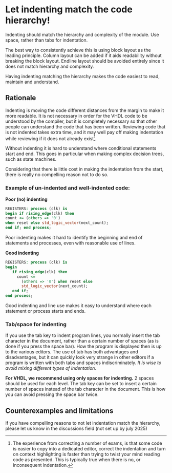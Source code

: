 # Let indenting match the code hierarchy! #
Indenting should match the hierarchy and complexity of the module. Use space, rather than tabs for indentation.

The best way to consistently achieve this is using block layout as the leading principle. 
Column layout can be added if it aids readability without breaking the block layout. 
Endline layout should be avoided entirely since it does not match hierarchy and complexity. 

Having indenting matching the hierarchy makes the code easiest to read, maintain and understand. 

## Rationale 
Indenting is moving the code different distances from the margin to make
it more readable. 
It is not necessary in order for the VHDL code to be understood by the compiler, but it is completely necessary so that other people can understand the code that has been written. 
Reviewing code that is not indented takes extra time, and it may well pay off making indentation while reviewing if it does not already exist[^1]. 

[^1]: The experience from correcting a number of exams, is that some code is easier to copy into a dedicated editor, correct the indentation and turn on context highlighting is faster than trying to twist your mind reading code as presented. This is typically true when there is no, or inconsequent indentation.    

Without indenting it is hard to understand where conditional statements start and end. This goes in particular when making complex decision trees, such as state machines. 

Considering that there is little cost in making the indentation from the start, there is really no compelling reason not to do so. 


### Example of un-indented and well-indented code:
**Poor (no) indenting**
```vhdl
REGISTERS: process (clk) is 
begin if rising_edge(clk) then 
count <= (others => '0') 
when reset else std_logic_vector(next_count); 
end if; end process;
```

Poor indenting makes it hard to identify the beginning and end of statements and processes, even with reasonable use of lines. 

**Good indenting** 
```vhdl
REGISTERS: process (clk) is
begin   
   if rising_edge(clk) then
     count <=  
       (others => '0') when reset else
       std_logic_vector(next_count);
   end if;
end process;
```

Good indenting and line use makes it easy to understand where each statement or process starts and ends.

### Tab/space for indenting

If you use the tab key to indent program lines, you normally insert the tab character in the document, rather than a certain number of spaces 
(as is done if you press the space bar). 
How the program is displayed then is up to the various editors. 
The use of tab has both advantages and disadvantages, but it can quickly look very strange in other editors if a program is written with both tabs and spaces indiscriminately. 
*It is wise to avoid mixing different types of indentation.*

**For VHDL, we recommend  using only spaces for indenting.**
2 spaces should be used for each level. 
The tab key can be set to insert a certain number of spaces instead of the tab character in the document. 
This is how you can avoid pressing the space bar twice. 

## Counterexamples and limitations
If you have compelling reasons to not let indentation match the hierarchy, please let us know in the discussions field (not set up by july 2025)
